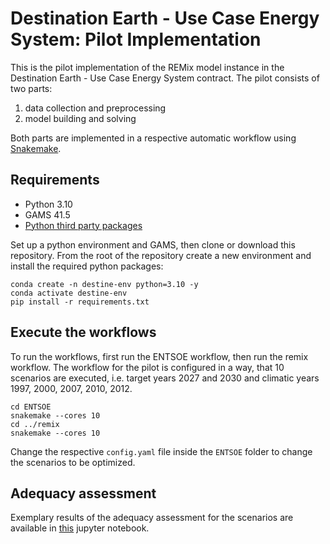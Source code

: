 # Destination Earth - Use Case Energy System: Pilot Implementation

This is the pilot implementation of the REMix model instance in the Destination
Earth - Use Case Energy System contract. The pilot consists of two parts:

1. data collection and preprocessing
2. model building and solving

Both parts are implemented in a respective automatic workflow using
[Snakemake](https://snakemake.readthedocs.io/en/stable/).

## Requirements

- Python 3.10
- GAMS 41.5
- [Python third party packages](requirements.txt)

Set up a python environment and GAMS, then clone or download this repository.
From the root of the repository create a new environment and install the
required python packages:

    conda create -n destine-env python=3.10 -y
    conda activate destine-env
    pip install -r requirements.txt

## Execute the workflows

To run the workflows, first run the ENTSOE workflow, then run the remix
workflow. The workflow for the pilot is configured in a way, that 10 scenarios
are executed, i.e. target years 2027 and 2030 and climatic years 1997, 2000,
2007, 2010, 2012.

    cd ENTSOE
    snakemake --cores 10
    cd ../remix
    snakemake --cores 10

Change the respective `config.yaml` file inside the `ENTSOE` folder to change
the scenarios to be optimized.

## Adequacy assessment

Exemplary results of the adequacy assessment for the scenarios are available in
[this](remix/results.ipynb) jupyter notebook.
